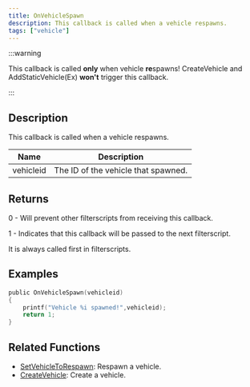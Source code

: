 ```yaml
---
title: OnVehicleSpawn
description: This callback is called when a vehicle respawns.
tags: ["vehicle"]
---
```


:::warning

This callback is called **only** when vehicle **re**spawns! CreateVehicle and AddStaticVehicle(Ex) **won't** trigger this callback.

:::

## Description

This callback is called when a vehicle respawns.

| Name      | Description                         |
| --------- | ----------------------------------- |
| vehicleid | The ID of the vehicle that spawned. |

## Returns

0 - Will prevent other filterscripts from receiving this callback.

1 - Indicates that this callback will be passed to the next filterscript.

It is always called first in filterscripts.

## Examples

```c
public OnVehicleSpawn(vehicleid)
{
    printf("Vehicle %i spawned!",vehicleid);
    return 1;
}
```

## Related Functions

- [SetVehicleToRespawn](../functions/SetVehicleToRespawn.md): Respawn a vehicle.
- [CreateVehicle](../functions/CreateVehicle.md): Create a vehicle.
